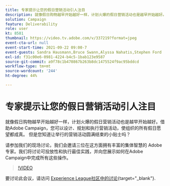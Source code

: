 ```yaml
---
title: 专家提示让您的假日营销活动引人注目
description: 就像假日购物越早开始越好一样，计划火爆的假日营销活动也是越早开始越好。借助Adobe Campaign，您可以设计、规划和执行营销活动，使组织的所有假日愿望都成真。 但是您知道让举行的营销活动圆满结束的小贴士吗？ 请参加我们的现场讨论，我们会邀请三位在这方面拥有丰富的集体智慧的 Adobe 专家。我们将讨论可投放性和执行最佳实践，并向您展示如何在Adobe Campaign中完成所有这些操作。
solution: Campaign
feature: Deliverability
role: user
kt: 8581
thumbnail: https://video.tv.adobe.com/v/337219?format=jpeg
event-cta-url: null
event-start-time: 2021-09-22 09:00-7
event-guests: Sandra Hausmann,Bruce Swann,Alyssa Nahatis,Stephen Ford
exl-id: f31c00e6-0981-4224-b4c5-1bab123e9587
source-git-commit: a9f78c1b470867b263b8dc1475524f9ac95bddcd
workflow-type: tm+mt
source-wordcount: '244'
ht-degree: 44%

---
```


# 专家提示让您的假日营销活动引人注目

就像假日购物越早开始越好一样，计划火爆的假日营销活动也是越早开始越好。借助Adobe Campaign，您可以设计、规划和执行营销活动，使组织的所有假日愿望都成真。 但是您知道让举行的营销活动圆满结束的小贴士吗？

请参加我们的现场讨论，我们会邀请三位在这方面拥有丰富的集体智慧的 Adobe 专家。我们将讨论可投放性和执行最佳实践，并向您展示如何在Adobe Campaign中完成所有这些操作。

>[!VIDEO](https://video.tv.adobe.com/v/337219/?quality=12&learn=on)

要讨论此会议，请访问 [Experience League社区中的讨论](https://experienceleaguecommunities.adobe.com/t5/adobe-campaign-classic/questions-and-discussion-for-experience-league-live-ep-3-expert/td-p/425205){target="_blank"}.
